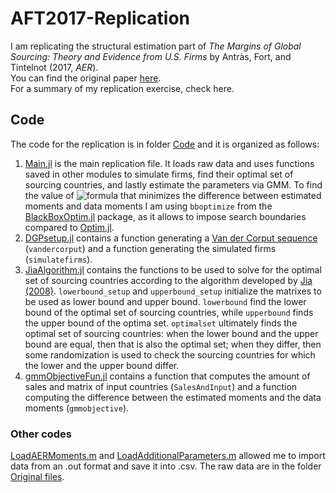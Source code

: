 # AFT2017-Replication

I am replicating the structural estimation part of *The Margins of Global Sourcing: Theory and Evidence from U.S. Firms* by Antràs, Fort, and Tintelnot (2017, *AER*).<br>
You can find the original paper [here](https://scholar.harvard.edu/antras/publications/margins-global-sourcing-theory-and-evidence-us-firms).<br>
For a summary of my replication exercise, check here.


## Code
The code for the replication is in folder [Code](https://github.com/loforteg/AFT2017-Replication/tree/main/Code) and it is organized as follows:
1. [Main.jl](https://github.com/loforteg/AFT2017-Replication/blob/main/Code/Main.jl) is the main replication file. It loads raw data and uses functions saved in other modules to simulate firms, find their optimal set of sourcing countries, and lastly estimate the parameters via GMM. To find the value of ![formula](https://render.githubusercontent.com/render/math?math=\delta) that minimizes the difference between estimated moments and data moments I am using `bboptimize` from the [BlackBoxOptim.jl](https://github.com/robertfeldt/BlackBoxOptim.jl) package, as it allows to impose search boundaries compared to [Optim.jl](https://julianlsolvers.github.io/Optim.jl/stable/).
2. [DGPsetup.jl](https://github.com/loforteg/AFT2017-Replication/blob/main/Code/DGPsetup.jl) contains a function generating a [Van der Corput sequence](https://en.wikipedia.org/wiki/Van_der_Corput_sequence) (`vandercorput`) and a function generating the simulated firms (`simulatefirms`).
3. [JiaAlgorithm.jl](https://github.com/loforteg/AFT2017-Replication/blob/main/Code/JiaAlgorithm.jl) contains the functions to be used to solve for the optimal set of sourcing countries according to the algorithm developed by [Jia (2008)](https://www.jstor.org/stable/40056507?seq=1). `lowerbound_setup` and `upperbound_setup` initialize the matrixes to be used as lower bound and upper bound. `lowerbound` find the lower bound of the optimal set of sourcing countries, while `upperbound` finds the upper bound of the optima set. `optimalset` ultimately finds the optimal set of sourcing countries: when the lower bound and the upper bound are equal, then that is also the optimal set; when they differ, then some randomization is used to check the sourcing countries for which the lower and the upper bound differ.
4. [gmmObjectiveFun.jl](https://github.com/loforteg/AFT2017-Replication/blob/main/Code/gmmObjectiveFun.jl) contains a function that computes the amount of sales and matrix of input countries (`SalesAndInput`) and a function computing the difference between the estimated moments and the data moments (`gmmobjective`).


### Other codes
[LoadAERMoments.m](https://github.com/loforteg/AFT2017-Replication/blob/main/Code/LoadAERMoments.m) and [LoadAdditionalParameters.m](https://github.com/loforteg/AFT2017-Replication/blob/main/Code/LoadAdditionalParameters.m) allowed me to import data from an .out format and save it into .csv.
The raw data are in the folder [Original files](https://github.com/loforteg/AFT2017-Replication/tree/main/Code/Original%20files).
